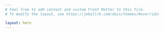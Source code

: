 ```yaml
---
# Feel free to add content and custom Front Matter to this file.
# To modify the layout, see https://jekyllrb.com/docs/themes/#overriding-theme-defaults

layout: hero
---
```

